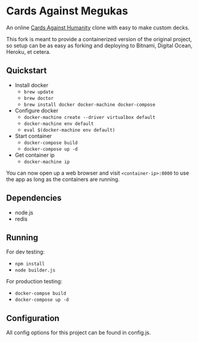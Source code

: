 # Cards Against Megukas
An online [Cards Against Humanity](http://cardsagainsthumanity.com/) clone with easy to make custom decks.

This fork is meant to provide a containerized version of the original project, so setup can be as easy as forking and deploying to Bitnami, Digital Ocean, Heroku, et cetera.

## Quickstart
 - Install docker
    - `brew update`
    - `brew doctor`
    - `brew install docker docker-machine docker-compose`
 - Configure docker
    - `docker-machine create --driver virtualbox default`
    - `docker-machine env default`
    - `eval $(docker-machine env default)`
 - Start container
    - `docker-compose build`
    - `docker-compose up -d`
 - Get container ip
    - `docker-machine ip`

You can now open up a web browser and visit `<container-ip>:8000` to use the app as long as the containers are running.

## Dependencies
 - node.js
 - redis

## Running
For dev testing:
 - `npm install`
 - `node builder.js`

For production testing:
 - `docker-compse build`
 - `docker-compose up -d`

## Configuration
All config options for this project can be found in config.js.